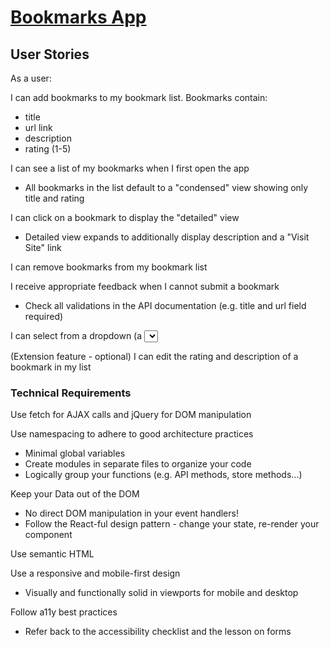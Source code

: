 # [Bookmarks App](https://thinkful-ei-unicorn.github.io/joshua-jacob-bookmarks-app/)



## User Stories
As a user:

I can add bookmarks to my bookmark list. Bookmarks contain:

  - title
  - url link
  - description
  - rating (1-5)
  
  
  
I can see a list of my bookmarks when I first open the app

  - All bookmarks in the list default to a "condensed" view showing only title and rating

I can click on a bookmark to display the "detailed" view

  - Detailed view expands to additionally display description and a "Visit Site" link

I can remove bookmarks from my bookmark list

I receive appropriate feedback when I cannot submit a bookmark

  - Check all validations in the API documentation (e.g. title and url field required)
  

I can select from a dropdown (a <select> element) a "minimum rating" to filter the list by all bookmarks rated at or above the chosen selection

(Extension feature - optional) I can edit the rating and description of a bookmark in my list

### Technical Requirements

Use fetch for AJAX calls and jQuery for DOM manipulation

Use namespacing to adhere to good architecture practices

  - Minimal global variables
  - Create modules in separate files to organize your code
  - Logically group your functions (e.g. API methods, store methods...)
  
   
 Keep your Data out of the DOM

  - No direct DOM manipulation in your event handlers!
  - Follow the React-ful design pattern - change your state, re-render your component
  
Use semantic HTML


Use a responsive and mobile-first design

  - Visually and functionally solid in viewports for mobile and desktop
  

Follow a11y best practices

  - Refer back to the accessibility checklist and the lesson on forms
